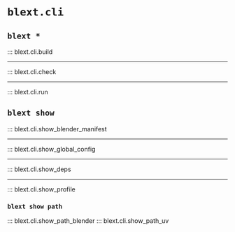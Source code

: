 # `blext.cli`

## `blext *`
::: blext.cli.build

---

::: blext.cli.check

---

::: blext.cli.run

## `blext show`
::: blext.cli.show_blender_manifest

---

::: blext.cli.show_global_config

---

::: blext.cli.show_deps

---

::: blext.cli.show_profile

### `blext show path`
::: blext.cli.show_path_blender
::: blext.cli.show_path_uv
